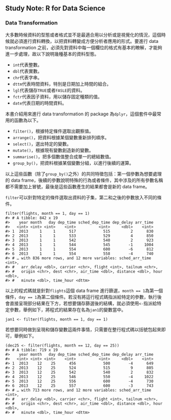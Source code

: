 ## Study Note: R for Data Science

### Data Transformation

大多數時候資料的型態或者格式並不是最適合用以分析或是視覺化的情況，這個時候就必須進行資料轉換，以把資料轉變成方便分析者應用的形式。要進行 data transformation 之前，必須先對資料中每一個欄位的格式有基本的瞭解，才能夠進一步處理，故以下說明幾種基本的資料型態。

* ```int```代表整數。
* ```dbl```代表實數。
* ```chr```代表字串。
* ```dttm```代表時間資料，特別是日期加上時間的組合。
* ```lgl```代表儲存```TRUE```或者```FASLE```的資料。
* ```fctr```代表因子資料，用以儲存固定種類的值。
* ```date```代表日期的時間資料。

本書介紹用來進行 data transformation 的 package 為```dplyr```，這個套件中最常用的函數為以下。

* ```filter()```，根據特定條件選取出觀察值。
* ```arrange()```，把資料根據某個變數重新排列順序。
* ```select()```，選出特定的變數。
* ```mutate()```，根據現有變數創造新的變數。
* ```summarise()```，把多個數值整合成單一的總結數值。
* ```group_by()```，把資料根據某個變數分組，以進行後續的運算。

以上這些函數（除了```group_by()```之外）的共同特徵包括：第一個參數為想要處理的 data frame，後續的參數說明特殊的行為或者條件，其中涉及的所有參數名稱都不需要加上冒號，最後是這些函數產生的結果都會是新的 data frame。

```filter```可以針對特定的條件選取出資料的子集，第二和之後的參數放入不同的條件。

```
filter(flights, month == 1, day == 1)
#> # A tibble: 842 x 19
#>    year month   day dep_time sched_dep_time dep_delay arr_time
#>   <int> <int> <int>    <int>          <int>     <dbl>    <int>
#> 1  2013     1     1      517            515         2      830
#> 2  2013     1     1      533            529         4      850
#> 3  2013     1     1      542            540         2      923
#> 4  2013     1     1      544            545        -1     1004
#> 5  2013     1     1      554            600        -6      812
#> 6  2013     1     1      554            558        -4      740
#> # … with 836 more rows, and 12 more variables: sched_arr_time <int>,
#> #   arr_delay <dbl>, carrier <chr>, flight <int>, tailnum <chr>,
#> #   origin <chr>, dest <chr>, air_time <dbl>, distance <dbl>, hour <dbl>,
#> #   minute <dbl>, time_hour <dttm>
```

以上的程式碼就是針對```flights```這個 data frame 進行篩選，```month == 1```為第一個條件，```day == 1```為第二個條件。若沒有將這行程式碼指派給特定的參數，執行後會直接呈現部分結果在下方，若想要儲存篩選後的結構，就必須使用```<-```指派給特定參數，舉例如下，將程式的結果存在名為```jan1```的變數當中。

```
jan1 <- filter(flights, month == 1, day == 1)
```

若想要同時做到呈現和儲存變數這兩件事情，只需要在整行程式碼以括號包起來即可，舉例如下。

```
(dec25 <- filter(flights, month == 12, day == 25))
#> # A tibble: 719 x 19
#>    year month   day dep_time sched_dep_time dep_delay arr_time
#>   <int> <int> <int>    <int>          <int>     <dbl>    <int>
#> 1  2013    12    25      456            500        -4      649
#> 2  2013    12    25      524            515         9      805
#> 3  2013    12    25      542            540         2      832
#> 4  2013    12    25      546            550        -4     1022
#> 5  2013    12    25      556            600        -4      730
#> 6  2013    12    25      557            600        -3      743
#> # … with 713 more rows, and 12 more variables: sched_arr_time <int>,
#> #   arr_delay <dbl>, carrier <chr>, flight <int>, tailnum <chr>,
#> #   origin <chr>, dest <chr>, air_time <dbl>, distance <dbl>, hour <dbl>,
#> #   minute <dbl>, time_hour <dttm>
```
